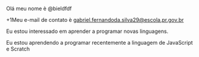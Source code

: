 Olá meu nome è @bieldfdf 

+1Meu e-mail de contato è gabriel.fernandoda.silva29@escola.pr.gov.br

Eu estou interessado em aprender a programar novas linguagens.

Eu estou aprendendo a programar recentemente a linguagem de JavaScript e Scratch


<!---
bieldfdf/bieldfdf is a ✨ special ✨ repository because its `README.md` (this file) appears on your GitHub profile.
You can click the Preview link to take a look at your changes.
--->
